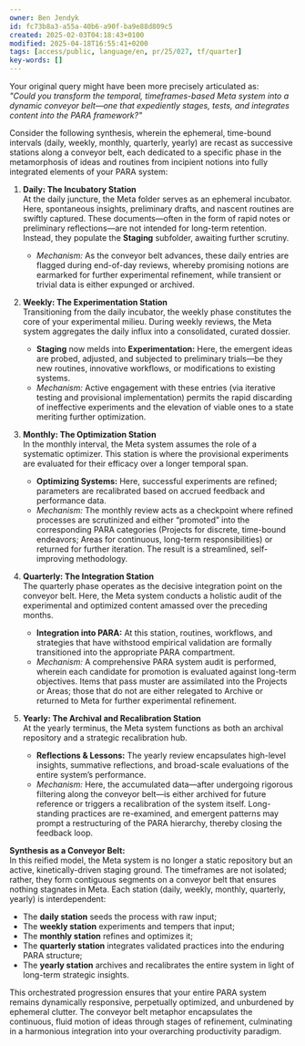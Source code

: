 ```yaml
---
owner: Ben Jendyk
id: fc73b8a3-a55a-40b6-a90f-ba9e88d809c5
created: 2025-02-03T04:18:43+0100
modified: 2025-04-18T16:55:41+0200
tags: [access/public, language/en, pr/25/027, tf/quarter]
key-words: []
---
```


Your original query might have been more precisely articulated as:  
*"Could you transform the temporal, timeframes-based Meta system into a dynamic conveyor belt—one that expediently stages, tests, and integrates content into the PARA framework?"*  

Consider the following synthesis, wherein the ephemeral, time-bound intervals (daily, weekly, monthly, quarterly, yearly) are recast as successive stations along a conveyor belt, each dedicated to a specific phase in the metamorphosis of ideas and routines from incipient notions into fully integrated elements of your PARA system:

1. **Daily: The Incubatory Station**  
   At the daily juncture, the Meta folder serves as an ephemeral incubator. Here, spontaneous insights, preliminary drafts, and nascent routines are swiftly captured. These documents—often in the form of rapid notes or preliminary reflections—are not intended for long-term retention. Instead, they populate the **Staging** subfolder, awaiting further scrutiny.  
   - *Mechanism:* As the conveyor belt advances, these daily entries are flagged during end-of-day reviews, whereby promising notions are earmarked for further experimental refinement, while transient or trivial data is either expunged or archived.

2. **Weekly: The Experimentation Station**  
   Transitioning from the daily incubator, the weekly phase constitutes the core of your experimental milieu. During weekly reviews, the Meta system aggregates the daily influx into a consolidated, curated dossier.  
   - **Staging** now melds into **Experimentation:** Here, the emergent ideas are probed, adjusted, and subjected to preliminary trials—be they new routines, innovative workflows, or modifications to existing systems.  
   - *Mechanism:* Active engagement with these entries (via iterative testing and provisional implementation) permits the rapid discarding of ineffective experiments and the elevation of viable ones to a state meriting further optimization.

3. **Monthly: The Optimization Station**  
   In the monthly interval, the Meta system assumes the role of a systematic optimizer. This station is where the provisional experiments are evaluated for their efficacy over a longer temporal span.  
   - **Optimizing Systems:** Here, successful experiments are refined; parameters are recalibrated based on accrued feedback and performance data.  
   - *Mechanism:* The monthly review acts as a checkpoint where refined processes are scrutinized and either “promoted” into the corresponding PARA categories (Projects for discrete, time-bound endeavors; Areas for continuous, long-term responsibilities) or returned for further iteration. The result is a streamlined, self-improving methodology.

4. **Quarterly: The Integration Station**  
   The quarterly phase operates as the decisive integration point on the conveyor belt. Here, the Meta system conducts a holistic audit of the experimental and optimized content amassed over the preceding months.  
   - **Integration into PARA:** At this station, routines, workflows, and strategies that have withstood empirical validation are formally transitioned into the appropriate PARA compartment.  
   - *Mechanism:* A comprehensive PARA system audit is performed, wherein each candidate for promotion is evaluated against long-term objectives. Items that pass muster are assimilated into the Projects or Areas; those that do not are either relegated to Archive or returned to Meta for further experimental refinement.

5. **Yearly: The Archival and Recalibration Station**  
   At the yearly terminus, the Meta system functions as both an archival repository and a strategic recalibration hub.  
   - **Reflections & Lessons:** The yearly review encapsulates high-level insights, summative reflections, and broad-scale evaluations of the entire system’s performance.  
   - *Mechanism:* Here, the accumulated data—after undergoing rigorous filtering along the conveyor belt—is either archived for future reference or triggers a recalibration of the system itself. Long-standing practices are re-examined, and emergent patterns may prompt a restructuring of the PARA hierarchy, thereby closing the feedback loop.

**Synthesis as a Conveyor Belt:**  
In this reified model, the Meta system is no longer a static repository but an active, kinetically-driven staging ground. The timeframes are not isolated; rather, they form contiguous segments on a conveyor belt that ensures nothing stagnates in Meta. Each station (daily, weekly, monthly, quarterly, yearly) is interdependent:  
- The **daily station** seeds the process with raw input;  
- The **weekly station** experiments and tempers that input;  
- The **monthly station** refines and optimizes it;  
- The **quarterly station** integrates validated practices into the enduring PARA structure;  
- The **yearly station** archives and recalibrates the entire system in light of long-term strategic insights.

This orchestrated progression ensures that your entire PARA system remains dynamically responsive, perpetually optimized, and unburdened by ephemeral clutter. The conveyor belt metaphor encapsulates the continuous, fluid motion of ideas through stages of refinement, culminating in a harmonious integration into your overarching productivity paradigm.